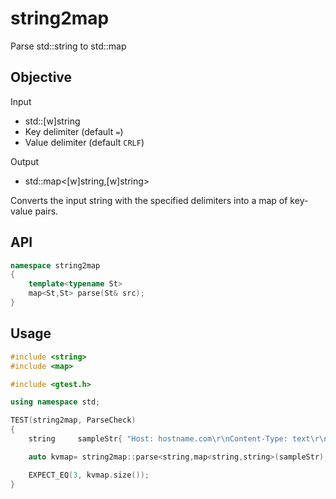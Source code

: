 # string2map
Parse std::string to std::map

## Objective

Input
- std::[w]string
- Key delimiter (default `=`)
- Value delimiter (default `CRLF`)

Output
- std::map<[w]string,[w]string>

Converts the input string with the specified delimiters into a map of key-value pairs.

## API

```cpp
namespace string2map
{
    template<typename St>
    map<St,St> parse(St& src);
}
```

## Usage

```cpp
#include <string>
#include <map>

#include <gtest.h>

using namespace std;

TEST(string2map, ParseCheck)
{
    string     sampleStr{ "Host: hostname.com\r\nContent-Type: text\r\nContent-Length: 99\r\n\r\n"s };

    auto kvmap= string2map::parse<string,map<string,string>(sampleStr);

    EXPECT_EQ(3, kvmap.size());
}
```